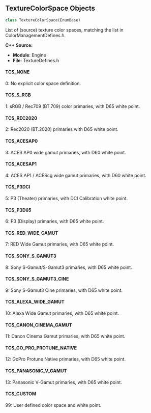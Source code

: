 ## TextureColorSpace Objects

```python
class TextureColorSpace(EnumBase)
```

List of (source) texture color spaces, matching the list in ColorManagementDefines.h.

**C++ Source:**

- **Module**: Engine
- **File**: TextureDefines.h

<a id="unreal.TextureColorSpace.TCS_NONE"></a>

#### TCS_NONE

0: No explicit color space definition.

<a id="unreal.TextureColorSpace.TCS_S_RGB"></a>

#### TCS_S_RGB

1: sRGB / Rec709 (BT.709) color primaries, with D65 white point.

<a id="unreal.TextureColorSpace.TCS_REC2020"></a>

#### TCS_REC2020

2: Rec2020 (BT.2020) primaries with D65 white point.

<a id="unreal.TextureColorSpace.TCS_ACESAP0"></a>

#### TCS_ACESAP0

3: ACES AP0 wide gamut primaries, with D60 white point.

<a id="unreal.TextureColorSpace.TCS_ACESAP1"></a>

#### TCS_ACESAP1

4: ACES AP1 / ACEScg wide gamut primaries, with D60 white point.

<a id="unreal.TextureColorSpace.TCS_P3DCI"></a>

#### TCS_P3DCI

5: P3 (Theater) primaries, with DCI Calibration white point.

<a id="unreal.TextureColorSpace.TCS_P3D65"></a>

#### TCS_P3D65

6: P3 (Display) primaries, with D65 white point.

<a id="unreal.TextureColorSpace.TCS_RED_WIDE_GAMUT"></a>

#### TCS_RED_WIDE_GAMUT

7: RED Wide Gamut primaries, with D65 white point.

<a id="unreal.TextureColorSpace.TCS_SONY_S_GAMUT3"></a>

#### TCS_SONY_S_GAMUT3

8: Sony S-Gamut/S-Gamut3 primaries, with D65 white point.

<a id="unreal.TextureColorSpace.TCS_SONY_S_GAMUT3_CINE"></a>

#### TCS_SONY_S_GAMUT3_CINE

9: Sony S-Gamut3 Cine primaries, with D65 white point.

<a id="unreal.TextureColorSpace.TCS_ALEXA_WIDE_GAMUT"></a>

#### TCS_ALEXA_WIDE_GAMUT

10: Alexa Wide Gamut primaries, with D65 white point.

<a id="unreal.TextureColorSpace.TCS_CANON_CINEMA_GAMUT"></a>

#### TCS_CANON_CINEMA_GAMUT

11: Canon Cinema Gamut primaries, with D65 white point.

<a id="unreal.TextureColorSpace.TCS_GO_PRO_PROTUNE_NATIVE"></a>

#### TCS_GO_PRO_PROTUNE_NATIVE

12: GoPro Protune Native primaries, with D65 white point.

<a id="unreal.TextureColorSpace.TCS_PANASONIC_V_GAMUT"></a>

#### TCS_PANASONIC_V_GAMUT

13: Panasonic V-Gamut primaries, with D65 white point.

<a id="unreal.TextureColorSpace.TCS_CUSTOM"></a>

#### TCS_CUSTOM

99: User defined color space and white point.

<a id="unreal.TextureChromaticAdaptationMethod"></a>